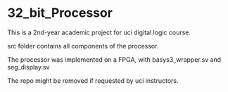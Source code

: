 # 32_bit_Processor

This is a 2nd-year academic project for uci digital logic course.

src folder contains all components of the processor.

The processor was implemented on a FPGA, with basys3_wrapper.sv and seg_display.sv

The repo might be removed if requested by uci instructors.
